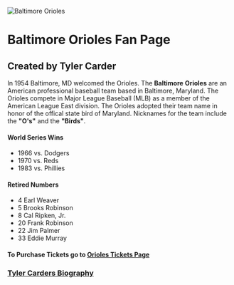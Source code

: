 ![Baltimore Orioles](https://cbswashington.files.wordpress.com/2014/06/145363989-e1410209852117.jpg?w=625&h=360&crop=1)

# Baltimore Orioles Fan Page

## Created by Tyler Carder

In 1954 Baltimore, MD welcomed the Orioles. The **Baltimore** **Orioles** are an American professional baseball team based in Baltimore, Maryland. The Orioles compete in Major League Baseball (MLB) as a member of the American League East division.  The Orioles adopted their team name in honor of the offical state bird of Maryland.  Nicknames for the team include the **"O's"** and the **"Birds"**.   

#### **World Series Wins**

* 1966 vs. Dodgers
* 1970 vs. Reds
* 1983 vs. Phillies

#### **Retired Numbers**
* 4 Earl Weaver
* 5 Brooks Robinson
* 8 Cal Ripken, Jr.
* 20 Frank Robinson
* 22 Jim Palmer
* 33 Eddie Murray

#### To Purchase Tickets go to [Orioles Tickets Page](https://www.viagogo.com/ww/Sports-Tickets/MLB/MLB-Regular-Season/Baltimore-Orioles-Tickets?AffiliateID=49&adposition=1t1&PCID=PSROWGOOSPOBALTIBA6FC23B5-000000&AdID=242807031562&MetroRegionID=&psc=&psc=&ps=&ps=&ps_p=0&ps_c=833478232&ps_ag=41413354263&ps_tg=kwd-295125001439&ps_ad=242807031562&ps_adp=1t1&ps_fi=&ps_fi=&ps_li=&ps_li=&ps_lp=1009666&ps_n=g&ps_d=c&gclid=EAIaIQobChMIg-z88-i42QIV0AMqCh3PTADTEAAYASAAEgIp7vD_BwE)

### [Tyler Carders Biography](https://github.com/tylercarder05/tylercarder05.github.io/blob/master/bio.md)

